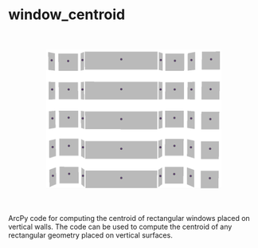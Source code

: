 # window_centroid

<br>
<br>

<center><img src="https://github.com/KarolinaPntzt/window_centroid/blob/main/img/window_centroids.PNG?raw=True" width=70%)></img></center>

<br>
<br>



ArcPy code for computing the centroid of rectangular windows placed on vertical walls. The code can be used to compute the centroid of any rectangular geometry placed on vertical surfaces.
